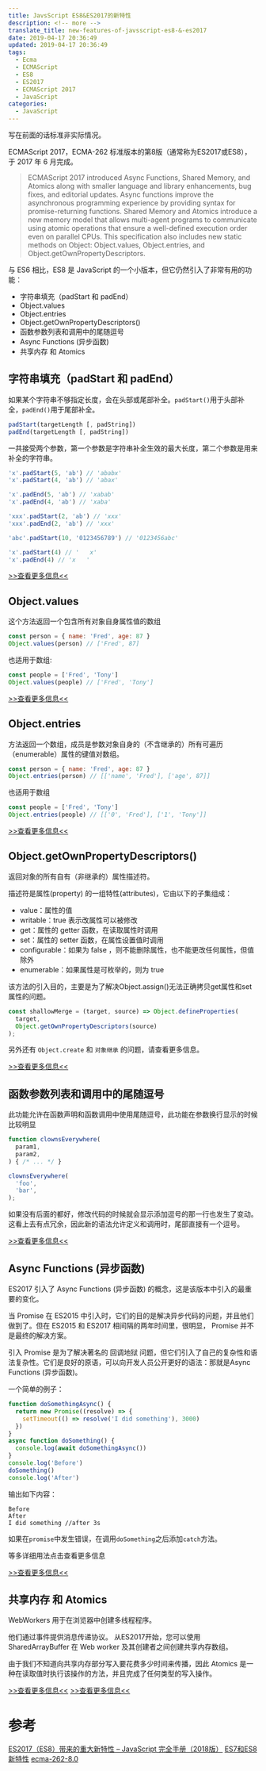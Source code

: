 ```yaml
---
title: JavsScript ES8&ES2017的新特性
description: <!-- more -->
translate_title: new-features-of-javsscript-es8-&-es2017
date: 2019-04-17 20:36:49
updated: 2019-04-17 20:36:49
tags:
  - Ecma
  - ECMAScript
  - ES8
  - ES2017
  - ECMAScript 2017
  - JavaScript
categories:
  - JavaScript
---
```

写在前面的话标准非实际情况。

ECMAScript 2017，ECMA-262 标准版本的第8版（通常称为ES2017或ES8），于 2017 年 6 月完成。

> ECMAScript 2017 introduced Async Functions, Shared Memory, and Atomics along with smaller language and library enhancements, bug fixes, and editorial updates. Async functions improve the asynchronous programming experience by providing syntax for promise-returning functions. Shared Memory and Atomics introduce a new memory model that allows multi-agent programs to communicate using atomic operations that ensure a well-defined execution order even on parallel CPUs. This specification also includes new static methods on Object: Object.values, Object.entries, and Object.getOwnPropertyDescriptors.

与 ES6 相比，ES8 是 JavaScript 的一个小版本，但它仍然引入了非常有用的功能：

- 字符串填充（padStart 和 padEnd）
- Object.values
- Object.entries
- Object.getOwnPropertyDescriptors()
- 函数参数列表和调用中的尾随逗号
- Async Functions (异步函数)
- 共享内存 和 Atomics


## 字符串填充（padStart 和 padEnd）
如果某个字符串不够指定长度，会在头部或尾部补全。`padStart()`用于头部补全，`padEnd()`用于尾部补全。

``` js
padStart(targetLength [, padString])
padEnd(targetLength [, padString])
```

一共接受两个参数，第一个参数是字符串补全生效的最大长度，第二个参数是用来补全的字符串。

``` js
'x'.padStart(5, 'ab') // 'ababx'
'x'.padStart(4, 'ab') // 'abax'

'x'.padEnd(5, 'ab') // 'xabab'
'x'.padEnd(4, 'ab') // 'xaba'

'xxx'.padStart(2, 'ab') // 'xxx'
'xxx'.padEnd(2, 'ab') // 'xxx'

'abc'.padStart(10, '0123456789') // '0123456abc'

'x'.padStart(4) // '   x'
'x'.padEnd(4) // 'x   '
```

[>>查看更多信息<<](http://es6.holidaypenguin.com/#docs/string#padStart%EF%BC%8CpadEnd)

## Object.values

这个方法返回一个包含所有对象自身属性值的数组

``` js
const person = { name: 'Fred', age: 87 }
Object.values(person) // ['Fred', 87]
```
也适用于数组:
``` js
const people = ['Fred', 'Tony']
Object.values(people) // ['Fred', 'Tony']
```

[>>查看更多信息<<](http://es6.holidaypenguin.com/#docs/object-methods#Object-keys%EF%BC%8CObject-values%EF%BC%8CObject-entries)

## Object.entries
方法返回一个数组，成员是参数对象自身的（不含继承的）所有可遍历（enumerable）属性的键值对数组。

``` js
const person = { name: 'Fred', age: 87 }
Object.entries(person) // [['name', 'Fred'], ['age', 87]]
```
也适用于数组
``` js
const people = ['Fred', 'Tony']
Object.entries(people) // [['0', 'Fred'], ['1', 'Tony']]
```

[>>查看更多信息<<](http://es6.holidaypenguin.com/#docs/object-methods#Object-keys%EF%BC%8CObject-values%EF%BC%8CObject-entries)

## Object.getOwnPropertyDescriptors()
返回对象的所有自有（非继承的）属性描述符。

描述符是属性(property) 的一组特性(attributes)，它由以下的子集组成：
- value：属性的值
- writable：true 表示改属性可以被修改
- get：属性的 getter 函数，在读取属性时调用
- set：属性的 setter 函数，在属性设置值时调用
- configurable：如果为 false ，则不能删除属性，也不能更改任何属性，但值除外
- enumerable：如果属性是可枚举的，则为 true

该方法的引入目的，主要是为了解决Object.assign()无法正确拷贝get属性和set属性的问题。

``` js
const shallowMerge = (target, source) => Object.defineProperties(
  target,
  Object.getOwnPropertyDescriptors(source)
);
```

另外还有 `Object.create` 和 `对象继承` 的问题，请查看更多信息。

[>>查看更多信息<<](http://es6.holidaypenguin.com/#docs/object-methods#Object-getOwnPropertyDescriptors)

## 函数参数列表和调用中的尾随逗号

此功能允许在函数声明和函数调用中使用尾随逗号，此功能在参数换行显示的时候比较明显

``` js
function clownsEverywhere(
  param1,
  param2,
) { /* ... */ }

clownsEverywhere(
  'foo',
  'bar',
);
```

如果没有后面的都好，修改代码的时候就会显示添加逗号的那一行也发生了变动。这看上去有点冗余，因此新的语法允许定义和调用时，尾部直接有一个逗号。

[>>查看更多信息<<](http://es6.holidaypenguin.com/#docs/function#%E5%87%BD%E6%95%B0%E5%8F%82%E6%95%B0%E7%9A%84%E5%B0%BE%E9%80%97%E5%8F%B7)

## Async Functions (异步函数)

ES2017 引入了 Async Functions (异步函数) 的概念，这是该版本中引入的最重要的变化。

当 Promise 在 ES2015 中引入时，它们的目的是解决异步代码的问题，并且他们做到了。但在 ES2015 和 ES2017 相间隔的两年时间里，很明显， Promise 并不是最终的解决方案。

引入 Promise 是为了解决著名的 回调地狱 问题，但它们引入了自己的复杂性和语法复杂性。它们是良好的原语，可以向开发人员公开更好的语法：那就是Async Functions (异步函数)。

一个简单的例子：
``` js
function doSomethingAsync() {
  return new Promise((resolve) => {
    setTimeout(() => resolve('I did something'), 3000)
  })
}
async function doSomething() {
  console.log(await doSomethingAsync())
}
console.log('Before')
doSomething()
console.log('After')
```
输出如下内容：
```
Before
After
I did something //after 3s
```

如果在`promise`中发生错误，在调用`doSomething`之后添加`catch`方法。

等多详细用法点击查看更多信息

[>>查看更多信息<<](http://es6.holidaypenguin.com/#docs/async)

## 共享内存 和 Atomics

WebWorkers 用于在浏览器中创建多线程程序。

他们通过事件提供消息传递协议。 从ES2017开始，您可以使用 SharedArrayBuffer 在 Web worker 及其创建者之间创建共享内存数组。

由于我们不知道向共享内存部分写入要花费多少时间来传播，因此 Atomics 是一种在读取值时执行该操作的方法，并且完成了任何类型的写入操作。

[>>查看更多信息<<](http://es6.holidaypenguin.com/#docs/arraybuffer#SharedArrayBuffer)
[>>查看更多信息<<](http://es6.holidaypenguin.com/#docs/arraybuffer#Atomics-%E5%AF%B9%E8%B1%A1)



# 参考
[ES2017（ES8）带来的重大新特性 – JavaScript 完全手册（2018版）](https://www.html.cn/archives/9981)
[ES7和ES8新特性](https://blog.csdn.net/zuggs_/article/details/80650436)
[ecma-262-8.0](http://www.ecma-international.org/ecma-262/8.0/index.html)